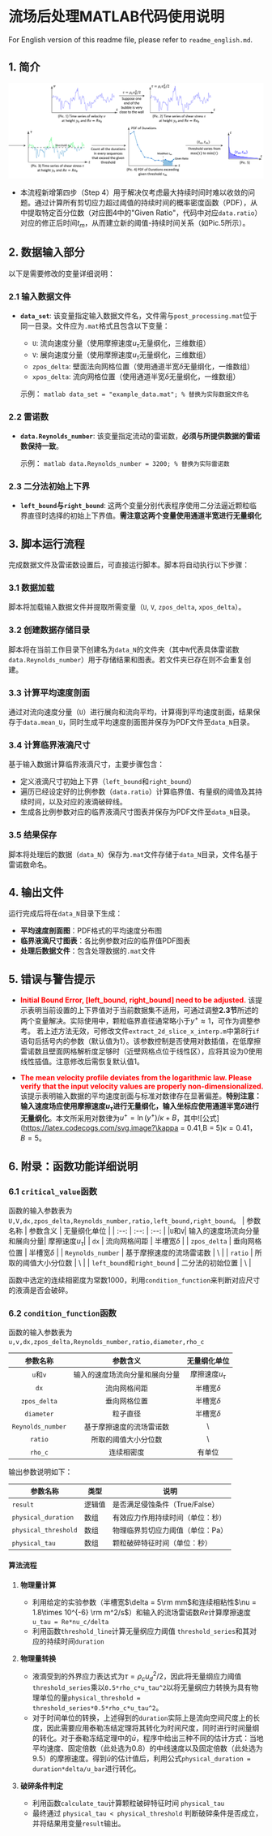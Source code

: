 <!-- <style>
  body {
    counter-reset: section; /* 初始化 section 计数器 */
  }
  h2 {
    counter-reset: subsection; /* 在每个 h2 中重置 subsection 计数器 */
  }
  h2::before {
    counter-increment: section; /* 递增 section 计数器 */
    content: counter(section) ". "; /* 显示 section 编号 */
  }
  h3::before {
    counter-increment: subsection; /* 递增 subsection 计数器 */
    content: counter(section) "." counter(subsection) ". "; /* 显示 subsection 编号 */
  }
</style> -->

# 流场后处理MATLAB代码使用说明

For English version of this readme file, please refer to `readme_english.md`.

## 1. 简介
![alt text](<./doc/fig 1.png>)

 - 本流程新增第四步（Step 4）用于解决仅考虑最大持续时间时难以收敛的问题。通过计算所有剪切应力超过阈值的持续时间的概率密度函数（PDF），从中提取特定百分位数（对应图4中的"Given Ratio"，代码中对应`data.ratio`）对应的修正后时间$t_m$，从而建立新的阈值-持续时间关系（如Pic.5所示）。

## 2. 数据输入部分
以下是需要修改的变量详细说明：

### 2.1 输入数据文件
- **`data_set`**: 该变量指定输入数据文件名，文件需与`post_processing.mat`位于同一目录。文件应为`.mat`格式且包含以下变量：
  - `U`: 流向速度分量（使用摩擦速度$u_\tau$无量纲化，三维数组）
  - `V`: 展向速度分量（使用摩擦速度$u_\tau$无量纲化，三维数组）
  - `zpos_delta`: 壁面法向网格位置（使用通道半宽$\delta$无量纲化，一维数组）
  - `xpos_delta`: 流向网格位置（使用通道半宽$\delta$无量纲化，一维数组）

  示例：
  ``matlab
  data_set = "example_data.mat"; % 替换为实际数据文件名
  ``

### 2.2 雷诺数
- **`data.Reynolds_number`**: 该变量指定流动的雷诺数，**必须与所提供数据的雷诺数保持一致**。

  示例：
  ``matlab
  data.Reynolds_number = 3200; % 替换为实际雷诺数
  ``
### 2.3 二分法初始上下界
- **`left_bound`与`right_bound`**: 这两个变量分别代表程序使用二分法逼近颗粒临界直径时选择的初始上下界值。**需注意这两个变量使用通道半宽进行无量纲化**


## 3. 脚本运行流程
完成数据文件及雷诺数设置后，可直接运行脚本。脚本将自动执行以下步骤：

### 3.1 数据加载
脚本将加载输入数据文件并提取所需变量（`U`, `V`, `zpos_delta`, `xpos_delta`）。

### 3.2 创建数据存储目录
脚本将在当前工作目录下创建名为`data_N`的文件夹（其中`N`代表具体雷诺数`data.Reynolds_number`）用于存储结果和图表。若文件夹已存在则不会重复创建。

### 3.3 计算平均速度剖面
通过对流向速度分量（`U`）进行展向和流向平均，计算得到平均速度剖面，结果保存于`data.mean_U`，同时生成平均速度剖面图并保存为PDF文件至`data_N`目录。

### 3.4 计算临界液滴尺寸
基于输入数据计算临界液滴尺寸，主要步骤包含：
- 定义液滴尺寸初始上下界（`left_bound`和`right_bound`）
- 遍历已经设定好的比例参数（`data.ratio`）计算临界值、有量纲的阈值及其持续时间，以及对应的液滴破碎线。
- 生成各比例参数对应的临界液滴尺寸图表并保存为PDF文件至`data_N`目录。


### 3.5 结果保存
脚本将处理后的数据（`data_N`）保存为`.mat`文件存储于`data_N`目录，文件名基于雷诺数命名。

## 4. 输出文件
运行完成后将在`data_N`目录下生成：
- **平均速度剖面图**：PDF格式的平均速度分布图
- **临界液滴尺寸图表**：各比例参数对应的临界值PDF图表
- **处理后数据文件**：包含处理数据的`.mat`文件

## 5. 错误与警告提示
- **<font color=red>Initial Bound Error, [left_bound, right_bound] need to be adjusted.</font>**
该提示表明当前设置的上下界值对于当前数据集不适用，可通过调整**2.3节**所述的两个变量解决。实际使用中，颗粒临界直径通常略小于$y^+\approx 1$，可作为调整参考。
若上述方法无效，可修改文件`extract_2d_slice_x_interp.m`中第8行`if`语句后括号内的参数（默认值为1）。该参数控制是否使用对数插值，在低摩擦雷诺数且壁面网格解析度足够时（近壁网格点位于线性区），应将其设为0使用线性插值。注意修改后需恢复默认值1。

- **<font color=red>The mean velocity profile deviates from the logarithmic law. Please verify that the input velocity values are properly non-dimensionalized.</font>**
该提示表明输入数据的平均速度剖面与标准对数律存在显著偏差。**特别注意：输入速度场应使用摩擦速度$u_\tau$进行无量纲化，输入坐标应使用通道半宽$\delta$进行无量纲化**。本文所采用对数律为$u^+ = \ln(y^+)/\kappa + B$，其中![公式](https://latex.codecogs.com/svg.image?\kappa = 0.41,B = 5)$\kappa = 0.41$，$B = 5$。

## 6. 附录：函数功能详细说明

### 6.1 `critical_value`函数
函数的输入参数表为`U,V,dx,zpos_delta,Reynolds_number,ratio,left_bound,right_bound`。
| 参数名称 | 参数含义 | 无量纲化单位 |
| :--:   | :--:   | :--:   |
|`U`和`V`| 输入的速度场流向分量和展向分量| 摩擦速度$u_\tau$|
| `dx` | 流向网格间距 | 半槽宽$\delta$ |
| `zpos_delta` | 垂向网格位置 | 半槽宽$\delta$ |
| `Reynolds_number` | 基于摩擦速度的流场雷诺数 | \ |
| `ratio` | 所取的阈值大小分位数 | \ |
| `left_bound`和`right_bound` | 二分法的初始位置 | \ |

函数中选定的连续相密度为常数1000，利用`condition_function`来判断对应尺寸的液滴是否会破碎。

### 6.2 `condition_function`函数

函数的输入参数表为`u,v,dx,zpos_delta,Reynolds_number,ratio,diameter,rho_c`

| 参数名称 | 参数含义 | 无量纲化单位 |
| :--:   | :--:   | :--:   |
|`u`和`v`| 输入的速度场流向分量和展向分量| 摩擦速度$u_\tau$|
| `dx` | 流向网格间距 | 半槽宽$\delta$ |
| `zpos_delta` | 垂向网格位置 | 半槽宽$\delta$ |
| `diameter` | 粒子直径 | 半槽宽$\delta$ |
| `Reynolds_number` | 基于摩擦速度的流场雷诺数 | \ |
| `ratio` | 所取的阈值大小分位数 | \ |
| `rho_c` | 连续相密度 | 有单位 |

输出参数说明如下：

| 参数名称               | 类型    | 说明                                 |
|------------------------|---------|--------------------------------------|
| `result`                | 逻辑值  | 是否满足侵蚀条件（True/False）        |
| `physical_duration`     | 数组    | 有效应力作用持续时间（单位：秒）     |
| `physical_threshold`    | 数组    | 物理临界剪切应力阈值（单位：Pa）     |
| `physical_tau`          | 数组    | 颗粒破碎特征时间（单位：秒）         |

#### 算法流程
1. **物理量计算**
   - 利用给定的实验参数（半槽宽$\delta = 5\rm mm$和连续相粘性$\nu = 1.8\times 10^{-6} \rm m^2/s$）和输入的流场雷诺数$Re$计算摩擦速度 `u_tau = Re*nu_c/delta`
   - 利用函数`threshold_line`计算无量纲应力阈值 `threshold_series`和其对应的持续时间`duration`

2. **物理量转换**  
   - 液滴受到的外界应力表达式为$\tau = \rho_cu_d^2/2$，因此将无量纲应力阈值`threshold_series`乘以`0.5*rho_c*u_tau^2`以将无量纲应力转换为具有物理单位的量`physical_threshold = threshold_series*0.5*rho_c*u_tau^2`。
   - 对于时间单位的转换，上述得到的`duration`实际上是流向空间尺度上的长度，因此需要应用泰勒冻结定理将其转化为时间尺度，同时进行时间量纲的转化。对于泰勒冻结定理中的$\bar{u}$，程序中给出三种不同的估计方式：当地平均速度、固定倍数（此处选为0.8）的中线速度以及固定倍数（此处选为9.5）的摩擦速度。得到$\bar{u}$的估计值后，利用公式`physical_duration = duration*delta/u_bar`进行转化。

3. **破碎条件判定**  
   - 利用函数`calculate_tau`计算颗粒破碎特征时间 `physical_tau`
   - 最终通过 `physical_tau < physical_threshold` 判断破碎条件是否成立，并将结果用变量`result`输出。

